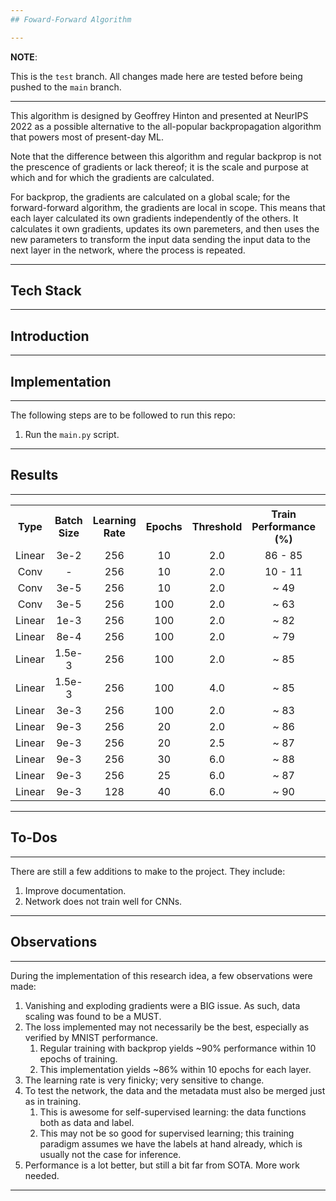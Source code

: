 ```yaml
---
## Foward-Forward Algorithm

---
```


**NOTE**:

This is the `test` branch. All changes made here are tested before being pushed to the `main` branch.

---

This algorithm is designed by Geoffrey Hinton and presented at NeurIPS 2022 as a possible alternative to the all-popular backpropagation algorithm that powers most of present-day ML.

Note that the difference between this algorithm and regular backprop is not the prescence of gradients or lack thereof; it is the scale and purpose at which and for which the gradients are calculated.

For backprop, the gradients are calculated on a global scale; for the forward-forward algorithm, the gradients are local in scope. This means that each layer calculated its own gradients independently of the others. It calculates it own gradients, updates its own paremeters, and then uses the new parameters to transform the input data sending the input data to the next layer in the network, where the process is repeated.

---
## Tech Stack

---
## Introduction

---
## Implementation

---
The following steps are to be followed to run this repo:
1. Run the `main.py` script.
---
## Results

---
<table style="text-align:center">
   <tr>
      <th> Type </th>
      <th> Batch Size </th>
      <th> Learning Rate </th>
      <th> Epochs </th>
      <th> Threshold </th>
      <th> Train Performance (%) </th>
      <th> Test Performance (%) </th>
   </tr>
   
   <tr>
      <td> Linear </td>
      <td> 3e-2 </td>
      <td> 256 </td>
      <td> 10 </td>
      <td> 2.0 </td>
      <td> 86 - 85</td>
      <td> 86 - 85</td>
   </tr>
   
   <tr>
      <td> Conv </td>
      <td> - </td>
      <td> 256 </td>
      <td> 10 </td>
      <td> 2.0 </td>
      <td> 10 - 11</td>
      <td> 9 - 11</td>
   </tr>

   <tr>
      <td> Conv </td>
      <td> 3e-5 </td>
      <td> 256 </td>
      <td> 10 </td>
      <td> 2.0 </td>
      <td> ~ 49 </td>
      <td> ~ 49 </td>
   </tr>

   <tr>
      <td> Conv </td>
      <td> 3e-5 </td>
      <td> 256 </td>
      <td> 100 </td>
      <td> 2.0 </td>
      <td> ~ 63 </td>
      <td> ~ 63 </td>
   </tr>
   
   <tr>
      <td> Linear </td>
      <td> 1e-3 </td>
      <td> 256 </td>
      <td> 100 </td>
      <td> 2.0 </td>
      <td> ~ 82 </td>
      <td> ~ 83 </td>
   </tr>

   <tr>
      <td> Linear </td>
      <td> 8e-4 </td>
      <td> 256 </td>
      <td> 100 </td>
      <td> 2.0 </td>
      <td> ~ 79 </td>
      <td> ~ 79 </td>
   </tr>

   <tr>
      <td> Linear </td>
      <td> 1.5e-3 </td>
      <td> 256 </td>
      <td> 100 </td>
      <td> 2.0 </td>
      <td> ~ 85 </td>
      <td> ~ 86 </td>
   </tr>

   <tr>
      <td> Linear </td>
      <td> 1.5e-3 </td>
      <td> 256 </td>
      <td> 100 </td>
      <td> 4.0 </td>
      <td> ~ 85 </td>
      <td> ~ 85 </td>
   </tr>

   <tr>
      <td> Linear </td>
      <td> 3e-3 </td>
      <td> 256 </td>
      <td> 100 </td>
      <td> 2.0 </td>
      <td> ~ 83 </td>
      <td> ~ 83 </td>
   </tr>

   <tr>
      <td> Linear </td>
      <td> 9e-3 </td>
      <td> 256 </td>
      <td> 20 </td>
      <td> 2.0 </td>
      <td> ~ 86 </td>
      <td> ~ 87 </td>
   </tr>

   <tr>
      <td> Linear </td>
      <td> 9e-3 </td>
      <td> 256 </td>
      <td> 20 </td>
      <td> 2.5 </td>
      <td> ~ 87 </td>
      <td> ~ 88 </td>
   </tr>

   <tr>
      <td> Linear </td>
      <td> 9e-3 </td>
      <td> 256 </td>
      <td> 30 </td>
      <td> 6.0 </td>
      <td> ~ 88 </td>
      <td> ~ 89 </td>
   </tr>

   <tr>
      <td> Linear </td>
      <td> 9e-3 </td>
      <td> 256 </td>
      <td> 25 </td>
      <td> 6.0 </td>
      <td> ~ 87 </td>
      <td> ~ 88 </td>
   </tr>

   <tr>
      <td> Linear </td>
      <td> 9e-3 </td>
      <td> 128 </td>
      <td> 40 </td>
      <td> 6.0 </td>
      <td> ~ 90 </td>
      <td> ~ 90 </td>
   </tr>

</table>

---
## To-Dos

---
There are still a few additions to make to the project. They include:
1. Improve documentation.
2. Network does not train well for CNNs.
---
## Observations

---
During the implementation of this research idea, a few observations were made:
1. Vanishing and exploding gradients were a BIG issue. As such, data scaling was found to be a MUST.
2. The loss implemented may not necessarily be the best, especially as verified by MNIST performance.
   1. Regular training with backprop yields ~90% performance within 10 epochs of training.
   2. This implementation yields ~86% within 10 epochs for each layer.
3. The learning rate is very finicky; very sensitive to change.
4. To test the network, the data and the metadata must also be merged just as in training.
   1. This is awesome for self-supervised learning: the data functions both as data and label.
   2. This may not be so good for supervised learning; this training paradigm assumes we have the labels at hand already, which is usually not the case for inference.
5. Performance is a lot better, but still a bit far from SOTA. More work needed.
---


